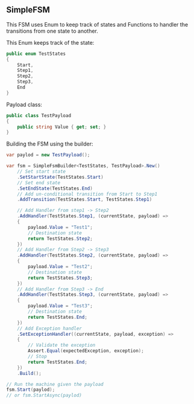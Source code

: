 ## SimpleFSM

This FSM uses Enum to keep track of states and Functions to handler the transitions from one state to another.

This Enum keeps track of the state:
```csharp
public enum TestStates
{
    Start,
    Step1,
    Step2,
    Step3,
    End
}
```

Payload class:

```csharp
public class TestPayload
{
    public string Value { get; set; }
}
```

Building the FSM using the builder:

```csharp
var paylod = new TestPayload();

var fsm = SimpleFsmBuilder<TestStates, TestPayload>.New()
    // Set start state
    .SetStartState(TestStates.Start)
    // Set end state
    .SetEndState(TestStates.End)
    // Add un-conditional transition from Start to Step1
    .AddTransition(TestStates.Start, TestStates.Step1)

    // Add Handler from step1 -> Step2
    .AddHandler(TestStates.Step1, (currentState, payload) =>
    {
        payload.Value = "Test1";
        // Destination state
        return TestStates.Step2;
    })
    // Add Handler from Step2 -> Step3
    .AddHandler(TestStates.Step2, (currentState, payload) =>
    {
        payload.Value = "Test2";
        // Destination state
        return TestStates.Step3;
    })
    // Add Handler from Step3 -> End
    .AddHandler(TestStates.Step3, (currentState, payload) =>
    {
        payload.Value = "Test3";
        // Destination state
        return TestStates.End;
    })
    // Add Exception handler
    .SetExceptionHandler((currentState, payload, exception) =>
    {
        // Validate the exception
        Assert.Equal(expectedException, exception);
        // Stop
        return TestStates.End;
    })    
    .Build();

// Run the machine given the payload
fsm.Start(paylod);
// or fsm.StartAsync(paylod)
```
